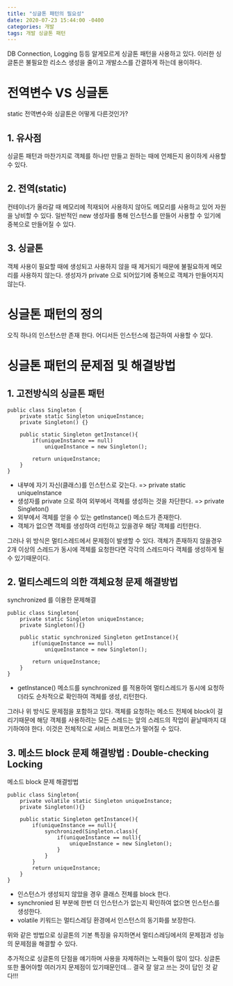 ```yaml
---
title: "싱글톤 패턴의 필요성"
date: 2020-07-23 15:44:00 -0400
categories: 개발
tags: 개발 싱글톤 패턴
---
```


DB Connection, Logging 등등 알게모르게 싱글톤 패턴을 사용하고 있다.
이러한 싱글톤은 불필요한 리소스 생성을 줄이고 개발소스를 간결하게 하는데 용이하다.

# 전역변수 VS 싱글톤

static 전역변수와 싱글톤은 어떻게 다른것인가?

## 1. 유사점

싱글톤 패턴과 마찬가지로 객체를 하나만 만들고 원하는 때에 언제든지 용이하게 사용할 수 있다.

## 2. 전역(static)

컨테이너가 올라갈 때 메모리에 적재되어 사용하지 않아도 메모리를 사용하고 있어 자원을 낭비할 수 있다.
일반적인 new 생성자를 통해 인스턴스를 만들어 사용할 수 있기에 중복으로 만들어질 수 있다.

## 3. 싱글톤

객체 사용이 필요할 때에 생성되고 사용하지 않을 때 제거되기 때문에 불필요하게 메모리를 사용하지 않는다.
생성자가 private 으로 되어있기에 중복으로 객체가 만들어지지 않는다.

# 싱글톤 패턴의 정의

오직 하나의 인스턴스만 존재 한다.
어디서든 인스턴스에 접근하여 사용할 수 있다.

# 싱글톤 패턴의 문제점 및 해결방법

## 1. 고전방식의 싱글톤 패턴

```
public class Singleton {
    private static Singleton uniqueInstance;
    private Singleton() {}

    public static Singleton getInstance(){
        if(uniqueInstance == null)
            uniqueInstance = new Singleton();

        return uniqueInstance;
    }
}
```

- 내부에 자기 자신(클래스)를 인스턴스로 갖는다. => private static uniqueInstance
- 생성자를 private 으로 하여 외부에서 객체를 생성하는 것을 차단한다. => private Singleton()
- 외부에서 객체를 얻을 수 있는 getInstance() 메소드가 존재한다.
- 객체가 없으면 객체를 생성하여 리턴하고 있을경우 해당 객체를 리턴한다.

그러나 위 방식은 멀티스레드에서 문제점이 발생할 수 있다.
객체가 존재하지 않을경우 2개 이상의 스레드가 동시에 객체를 요청한다면 각각의 스레드마다 객체를 생성하게 될 수 있기때문이다.

## 2. 멀티스레드의 의한 객체요청 문제 해결방법

synchronized 를 이용한 문제해결

```
public class Singleton{
    private static Singleton uniqueInstance;
    private Singleton(){}

    public static synchronized Singleton getInstance(){
        if(uniqueInstance == null)
            uniqueInstance = new Singleton();

        return uniqueInstance;
    }
}
```

- getInstance() 메소드를 synchronized 를 적용하여 멀티스레드가 동시에 요청하더라도 순차적으로 확인하여 객체를 생성, 리턴한다.

그러나 위 방식도 문제점을 포함하고 있다.
객체를 요청하는 메소드 전체에 block이 걸리기때문에 해당 객체를 사용하려는 모든 스레드는 앞의 스레드의 작업이 끝날때까지 대기하여야 한다.
이것은 전체적으로 서비스 퍼포먼스가 떨어질 수 있다.

## 3. 메소드 block 문제 해결방법 : Double-checking Locking

메소드 block 문제 해결방법

```
public class Singleton{
    private volatile static Singleton uniqueInstance;
    private Singleton(){}

    public static Singleton getInstance(){
        if(uniqueInstance == null){
            synchronized(Singleton.class){
                if(uniqueInstance == null){
                    uniqueInstance = new Singleton();
                }
            }
        }
        return uniqueInstance;
    }
}
```

- 인스턴스가 생성되지 않았을 경우 클래스 전체를 block 한다.
- synchronied 된 부분에 한번 더 인스턴스가 없는지 확인하여 없으면 인스턴스를 생성한다.
- volatile 키워드는 멀티스레딩 환경에서 인스턴스의 동기화를 보장한다.

위와 같은 방법으로 싱글톤의 기본 특징을 유지하면서 멀티스레딩에서의 문제점과 성능의 문제점을 해결할 수 있다.

추가적으로 싱글톤의 단점을 얘기하며 사용을 자제하려는 노력들이 많이 있다.
싱글톤 또한 풀어야할 여러가지 문제점이 있기때문인데...
결국 잘 알고 쓰는 것이 답인 것 같다!!!

